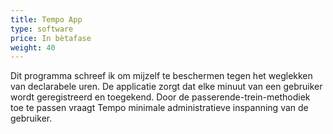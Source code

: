 ```yaml
---
title: Tempo App
type: software
price: In bètafase
weight: 40
---
```

Dit programma schreef ik om mijzelf te beschermen tegen het weglekken van declarabele uren. De applicatie zorgt dat elke minuut van een gebruiker wordt geregistreerd en toegekend. Door de passerende-trein-methodiek toe te passen vraagt Tempo minimale administratieve inspanning van de gebruiker.

<!-- vim: set spell spl=nl: -->
